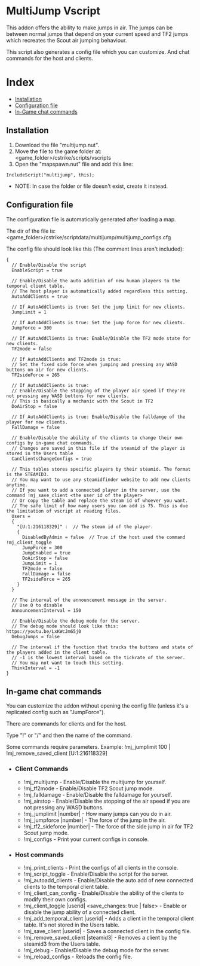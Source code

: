 # MultiJump Vscript
This addon offers the ability to make jumps in air. The jumps can be between normal jumps that depend on your current speed and TF2 jumps which recreates the Scout air jumping behaviour.

This script also generates a config file which you can customize. And chat commands for the host and clients.

# Index
- [Installation](#installation)
- [Configuration file](#configuration-file)
- [In-Game chat commands](#in-game-chat-commands)

## Installation
1. Download the file "multijump.nut".
2. Move the file to the game folder at: <game_folder>/cstrike/scripts/vscripts 
3. Open the "mapspawn.nut" file and add this line:
```squirrel
IncludeScript("multijump", this);
```
- NOTE: In case the folder or file doesn't exist, create it instead.

## Configuration file
The configuration file is automatically generated after loading a map. 

The dir of the file is: <game_folder>/cstrike/scriptdata/multijump/multijump_configs.cfg

The config file should look like this (The comment lines aren't included):
```squirrel
{
  // Enable/Disable the script
  EnableScript = true
  
  // Enable/Disable the auto addition of new human players to the temporal client table.
  // The host player is automatically added regardless this setting.
  AutoAddClients = true

  // If AutoAddClients is true: Set the jump limit for new clients.
  JumpLimit = 1

  // If AutoAddClients is true: Set the jump force for new clients.
  JumpForce = 300

  // If AutoAddClients is true: Enable/Disable the TF2 mode state for new clients.
  TF2mode = false

  // If AutoAddClients and TF2mode is true:
  // Set the fixed side force when jumping and pressing any WASD buttons on air for new clients.
  TF2sideForce = 265

  // If AutoAddClients is true: 
  // Enable/Disable the stopping of the player air speed if they're not pressing any WASD buttons for new clients.
  // This is basically a mechanic with the Scout in TF2
  DoAirStop = false

  // If AutoAddClients is true: Enable/Disable the falldamge of the player for new clients.
  FallDamage = false

  // Enable/Disable the ability of the clients to change their own configs by in-game chat commands.
  // Changes are saved in this file if the steamid of the player is stored in the Users table
  CanClientsChangeConfigs = true

  // This tables stores specific players by their steamid. The format is the STEAMID3.
  // You may want to use any steamidfinder website to add new clients anytime.
  // If you want to add a connected player in the server, use the command !mj_save_client <the user id of the player>
  // Or copy the table and replace the steam id of whoever you want.
  // The safe limit of how many users you can add is 75. This is due the limitation of vscript at reading files.
  Users =
  {
    "[U:1:216118329]" :  // The steam id of the player.
    {
      DisabledByAdmin = false  // True if the host used the command !mj_client_toggle
      JumpForce = 300
      JumpEnabled = true
      DoAirStop = false
      JumpLimit = 1
      TF2mode = false
      FallDamage = false
      TF2sideForce = 265
    }
  }

  // The interval of the announcement message in the server.
  // Use 0 to disable
  AnnouncementInterval = 150

  // Enable/Disable the debug mode for the server.
  // The debug mode should look like this: https://youtu.be/LxKWcJm65j0
  DebugJumps = false

  // The interval if the function that tracks the buttons and state of the players added in the client table.
  // -1 is the lowest interval based on the tickrate of the server.
  // You may not want to touch this setting.
  ThinkInterval = -1
} 
```

## In-game chat commands
You can customize the addon without opening the config file (unless it's a replicated config such as "JumpForce").

There are commands for clients and for the host.

Type "!" or "/" and then the name of the command. 

Some commands require parameters. Example: !mj_jumplimit 100 | !mj_remove_saved_client [U:1:216118329]

- ### Client Commands
  - !mj_multijump - Enable/Disable the multijump for yourself.
  - !mj_tf2mode - Enable/Disable TF2 Scout jump mode.
  - !mj_falldamage - Enable/Disable the falldamage for yourself.
  - !mj_airstop - Enable/Disable the stopping of the air speed if you are not pressing any WASD buttons.
  - !mj_jumplimit |number| - How many jumps can you do in air.
  - !mj_jumpforce |number| - The force of the jump in the air.
  - !mj_tf2_sideforce |number| - The force of the side jump in air for TF2 Scout jump mode.
  - !mj_configs - Print your current configs in console.

- ### Host commands
  - !mj_print_clients - Print the configs of all clients in the console.
  - !mj_script_toggle - Enable/Disable the script for the server.
  - !mj_autoadd_clients - Enable/Disable the auto add of new connected clients to the temporal client table.
  - !mj_client_can_config - Enable/Disable the ability of the clients to modify their own configs.
  - !mj_client_toggle |userid| <save_changes: true | false> - Enable or disable the jump ability of a connected client.
  - !mj_add_temporal_client |userid| - Adds a client in the temporal client table. It's not stored in the Users table.
  - !mj_save_client |userid| - Saves a connected client in the config file.
  - !mj_remove_saved_client |steamid3| - Removes a client by the steamid3 from the Users table.
  - !mj_debug - Enable/Disable the debug mode for the server.
  - !mj_reload_configs - Reloads the config file.
  

